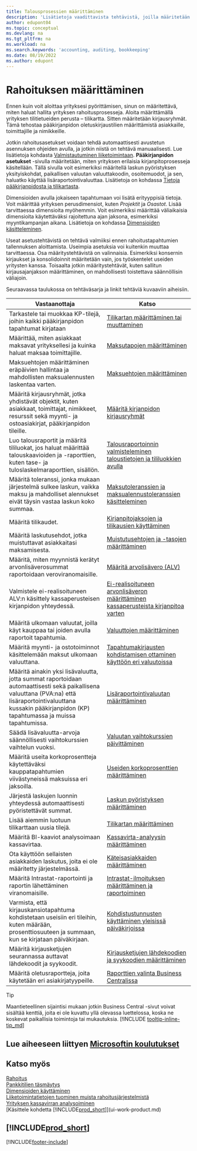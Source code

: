 ```yaml
---
title: Talousprosessien määrittäminen
description: 'Lisätietoja vaadittavista tehtävistä, joilla määritetään liiketoiminnan taloushallinto laskentatoimen, tilintarkastuksen tai kirjanpidon tarpeita varten.'
author: edupont04
ms.topic: conceptual
ms.devlang: na
ms.tgt_pltfrm: na
ms.workload: na
ms.search.keywords: 'accounting, auditing, bookkeeping'
ms.date: 08/19/2022
ms.author: edupont
---
```

# <a name="setting-up-finance"></a>Rahoituksen määrittäminen

Ennen kuin voit aloittaa yrityksesi pyörittämisen, sinun on määritettävä, miten haluat hallita yrityksen rahoitusprosesseja. Aloita määrittämällä yrityksen tilitietueiden perusta – tilikartta. Sitten määritetään kirjausryhmät. Tämä tehostaa pääkirjanpidon oletuskirjaustilien määrittämistä asiakkaille, toimittajille ja nimikkeille.

Jotkin rahoitusasetukset voidaan tehdä automaattisesti avustetun asennuksen ohjeiden avulla, ja jotkin niistä on tehtävä manuaalisesti. Lue lisätietoja kohdasta [Valmistautuminen liiketoimintaan](ui-get-ready-business.md). **Pääkirjanpidon asetukset** -sivulla määritetään, miten yrityksen erilaisia kirjanpitoprosesseja käsitellään. Tällä sivulla voit esimerkiksi määritellä laskun pyöristyksen yksityiskohdat, paikallisen valuutan valuuttakoodin, osoitemuodot, ja sen, haluatko käyttää lisäraportointivaluuttaa. Lisätietoja on kohdassa [Tietoja pääkirjanpidosta ja tilikartasta](finance-general-ledger.md).  

Dimensioiden avulla jokaiseen tapahtumaan voi lisätä erityyppisiä tietoja. Voit määrittää yrityksen perusdimensiot, kuten *Projektit* ja *Osastot*. Lisää tarvittaessa dimensioita myöhemmin. Voit esimerkiksi määrittää väliaikaisia dimensioita käytettäväksi rajoitettuna ajan jaksona, esimerkiksi myyntikampanjan aikana. Lisätietoja on kohdassa [Dimensioiden käsitteleminen](finance-dimensions.md).

Useat asetustehtävistä on tehtävä valmiiksi ennen rahoitustapahtumien tallennuksen aloittamista. Useimpia asetuksia voi kuitenkin muuttaa tarvittaessa. Osa määritystehtävistä on valinnaisia. Esimerkiksi konsernin kirjaukset ja konsolidoinnit määritetään vain, jos työskentelet useiden yritysten kanssa. Toisaalta jotkin määritystehtävät, kuten sallitun kirjausajanjakson määrittäminen, on mahdollisesti toistettava säännöllisin väliajoin.  

Seuraavassa taulukossa on tehtäväsarja ja linkit tehtäviä kuvaaviin aiheisiin.

| Vastaanottaja | Katso |
| --- | --- |
|Tarkastele tai muokkaa KP-tilejä, joihin kaikki pääkirjanpidon tapahtumat kirjataan|[Tilikartan määrittäminen tai muuttaminen](finance-setup-chart-accounts.md)|
| Määrittää, miten asiakkaat maksavat yrityksellesi ja kuinka haluat maksaa toimittajille. |[Maksutapojen määrittäminen](finance-payment-methods.md) |
| Maksuehtojen määrittäminen eräpäivien hallintaa ja mahdollisten maksualennusten laskentaa varten.|[Maksuehtojen määrittäminen](finance-payment-terms.md) |
| Määritä kirjausryhmät, jotka yhdistävät objektit, kuten asiakkaat, toimittajat, nimikkeet, resurssit sekä myynti- ja ostoasiakirjat, pääkirjanpidon tileille. |[Määritä kirjanpidon kirjausryhmät](finance-posting-groups.md)|
|Luo talousraportit ja määritä tililuokat, jos haluat määrittää talouskaavioiden ja -raporttien, kuten tase- ja tuloslaskelmaraporttien, sisällön.|[Talousraportoinnin valmisteleminen taloustietojen ja tililuokkien avulla](bi-how-work-account-schedule.md)|
|Määritä toleranssi, jonka mukaan järjestelmä sulkee laskun, vaikka maksu ja mahdolliset alennukset eivät täysin vastaa laskun koko summaa.|[Maksutoleranssien ja maksualennustoleranssien käsitteleminen](finance-payment-tolerance-and-payment-discount-tolerance.md)|
| Määritä tilikaudet. |[Kirjanpitojaksojen ja tilikausien käyttäminen](finance-accounting-periods-and-fiscal-years.md) |
|Määritä laskutusehdot, jotka muistuttavat asiakkaitasi maksamisesta.|[Muistutusehtojen ja -tasojen määrittäminen](finance-setup-reminders.md)|
| Määritä, miten myynnistä kerätyt arvonlisäverosummat raportoidaan veroviranomaisille. |[Määritä arvolisävero (ALV)](finance-setup-vat.md)|
|Valmistele ei-realisoituneen ALV:n käsittely kassaperusteisen kirjanpidon yhteydessä.|[Ei-realisoituneen arvonlisäveron määrittäminen kassaperusteista kirjanpitoa varten](finance-setup-unrealized-vat.md)|
|Määritä ulkomaan valuutat, joilla käyt kauppaa tai joiden avulla raportoit tapahtumia.|[Valuuttojen määrittäminen](finance-set-up-currencies.md)|
| Määritä myynti- ja ostotoiminnot käsittelemään maksut ulkomaan valuuttana.|[Tapahtumakirjausten kohdistamisen ottaminen käyttöön eri valuutoissa](finance-how-enable-application-ledger-entries-different-currencies.md)
|Määritä ainakin yksi lisävaluutta, jotta summat raportoidaan automaattisesti sekä paikallisena valuuttana (PVA:na) että lisäraportointivaluuttana kussakin pääkirjanpidon (KP) tapahtumassa ja muissa tapahtumissa.|[Lisäraportointivaluutan määrittäminen](finance-how-setup-additional-currencies.md)|
|Säädä lisävaluutta-arvoja säännöllisesti vaihtokurssien vaihtelun vuoksi.|[Valuutan vaihtokurssien päivittäminen](finance-how-update-currencies.md)|
|Määritä useita korkoprosentteja käytettäväksi kauppatapahtumien viivästyneissä maksuissa eri jaksoilla.|[Useiden korkoprosenttien määrittäminen](finance-how-to-set-up-multiple-interest-rates.md)|
|Järjestä laskujen luonnin yhteydessä automaattisesti pyöristettävät summat.|[Laskun pyöristyksen määrittäminen](finance-set-up-invoice-rounding.md)|
| Lisää aiemmin luotuun tilikarttaan uusia tilejä. |[Tilikartan määrittäminen](finance-setup-chart-accounts.md) |
| Määritä BI-kaaviot analysoimaan kassavirtaa. |[Kassavirta-analyysin määrittäminen](finance-setup-cash-flow-analyses.md) |
|Ota käyttöön sellaisten asiakkaiden laskutus, joita ei ole määritetty järjestelmässä.|[Käteisasiakkaiden määrittäminen](finance-how-to-set-up-cash-customers.md)|
| Määritä Intrastat-raportointi ja raportin lähettäminen viranomaisille. | [Intrastat-ilmoituksen määrittäminen ja raportoiminen](finance-how-setup-report-intrastat.md)|
|Varmista, että kirjauskansiotapahtuma kohdistetaan useisiin eri tileihin, kuten määrään, prosenttiosuuteen ja summaan, kun se kirjataan päiväkirjaan.|[Kohdistustunnusten käyttäminen yleisissä päiväkirjoissa](ui-how-use-allocation-keys-general-journals.md)|
|Määritä kirjausketjujen seurannassa auttavat lähdekoodit ja syykoodit.|[Kirjausketjujen lähdekoodien ja syykoodien määrittäminen](finance-setup-trail-codes.md)|
|Määritä oletusraportteja, joita käytetään eri asiakirjatyypeille.|[Raporttien valinta Business Centralissa](across-report-selections.md)|

> [!TIP]
> Maantieteellinen sijaintisi mukaan jotkin Business Central -sivut voivat sisältää kenttiä, joita ei ole kuvattu yllä olevassa luettelossa, koska ne koskevat paikallisia toimintoja tai mukautuksia. [!INCLUDE [tooltip-inline-tip_md](includes/tooltip-inline-tip_md.md)]

## <a name="see-related-microsoft-training"></a>Lue aiheeseen liittyen [Microsoftin koulutukset](/training/paths/set-up-financial-management-dynamics-365-business-central/)

## <a name="see-also"></a>Katso myös

[Rahoitus](finance.md)  
[Pankkitilien täsmäytys](bank-manage-bank-accounts.md)  
[Dimensioiden käyttäminen](finance-dimensions.md)  
[Liiketoimintatietojen tuominen muista rahoitusjärjestelmistä](across-import-data-configuration-packages.md)  
[Yrityksen kassavirran analysoiminen](finance-analyze-cash-flow.md)  
[Käsittele kohdetta [!INCLUDE[prod_short](includes/prod_short.md)]](ui-work-product.md)  

## [!INCLUDE[prod_short](includes/free_trial_md.md)]

[!INCLUDE[footer-include](includes/footer-banner.md)]
